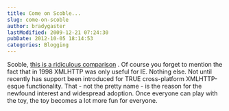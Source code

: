 ```yaml
---
title: Come on Scoble...
slug: come-on-scoble
author: bradygaster
lastModified: 2009-12-21 07:24:30
pubDate: 2012-10-05 18:14:53
categories: Blogging
---
```


Scoble,
<a href="http://radio.weblogs.com/0001011/2005/06/28.html#a10498">this is a ridiculous comparison</a> . Of course you forget to mention the fact that in 1998 XMLHTTP was only useful for IE. Nothing else. Not until recently has support been introduced for TRUE cross-platform XMLHTTP-esque functionality. That - not the
pretty name - is the reason for the newfound interest and widespread adoption. Once everyone can play with the toy, the toy becomes a lot more fun for everyone.
